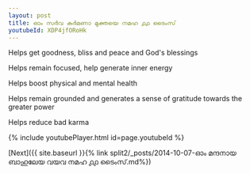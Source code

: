 ```yaml
---
layout: post
title: ഓം സർവ കർമണാ മുക്തയെ നമഹ ൧൧ ടൈംസ്
youtubeId: XDP4jfORoHk
---
```

 
 
Helps get goodness, bliss and peace and God's blessings
 
Helps remain focused, help generate inner energy 
 
Helps boost physical and mental health 
 
Helps remain grounded and generates a sense of gratitude towards the greater power 
 
Helps reduce bad karma
 
 
 
 


{% include youtubePlayer.html id=page.youtubeId %}
 
[Next]({{ site.baseurl }}{% link  split2/_posts/2014-10-07-ഓം മന്ദനായ ബാഹുലേയ വയവ നമഹ ൧൧ ടൈംസ്.md%})
 
